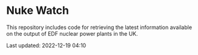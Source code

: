 # Nuke Watch

This repository includes code for retrieving the latest information available on the output of EDF nuclear power plants in the UK.

Last updated: 2022-12-19 04:10